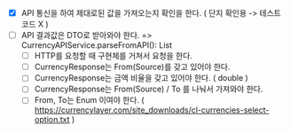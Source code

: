 - [X] API 통신을 하여 제대로된 값을 가져오는지 확인을 한다. ( 단지 확인용 -> 테스트 코드 X )
- [ ] API 결과값은 DTO로 받아와야 한다. => CurrencyAPIService.parseFromAPI(): List<CurrencyResponse>
    - [ ] HTTP를 요청할 때 구현체를 거쳐서 요청을 한다.
    - [ ] CurrencyResponse는 From(Source)를 갖고 있어야 한다.
    - [ ] CurrencyResponse는 금액 비율을 갖고 있어야 한다. ( double )
    - [ ] CurrencyResponse는 From(Source) / To 를 나눠서 가져와야 한다.
    - [ ] From, To는 Enum 이여야 한다. ( https://currencylayer.com/site_downloads/cl-currencies-select-option.txt )